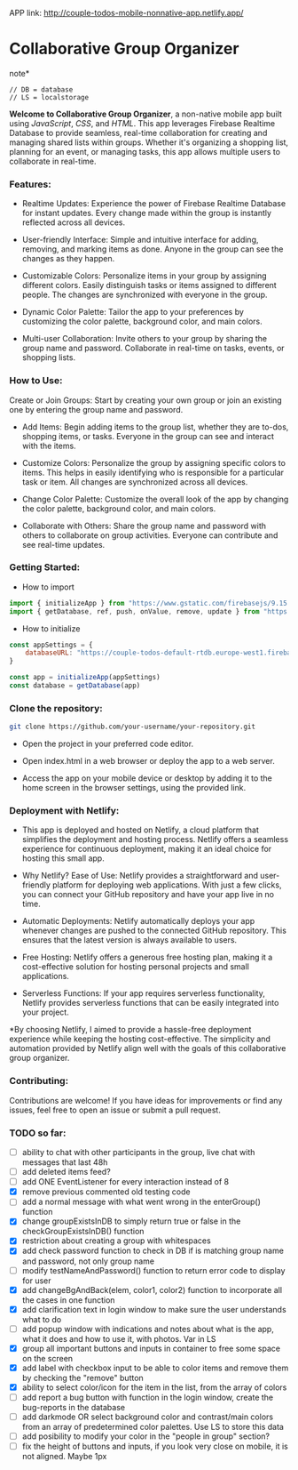 APP link: http://couple-todos-mobile-nonnative-app.netlify.app/

# Collaborative Group Organizer

note*
```
// DB = database
// LS = localstorage
```

**Welcome to Collaborative Group Organizer**, a non-native mobile app built using *JavaScript*, *CSS*, and *HTML*. This app leverages Firebase Realtime Database to provide seamless, real-time collaboration for creating and managing shared lists within groups. Whether it's organizing a shopping list, planning for an event, or managing tasks, this app allows multiple users to collaborate in real-time.

### Features:

* Realtime Updates: Experience the power of Firebase Realtime Database for instant updates. Every change made within the group is instantly reflected across all devices.

* User-friendly Interface: Simple and intuitive interface for adding, removing, and marking items as done. Anyone in the group can see the changes as they happen.

* Customizable Colors: Personalize items in your group by assigning different colors. Easily distinguish tasks or items assigned to different people. The changes are synchronized with everyone in the group.

* Dynamic Color Palette: Tailor the app to your preferences by customizing the color palette, background color, and main colors.

* Multi-user Collaboration: Invite others to your group by sharing the group name and password. Collaborate in real-time on tasks, events, or shopping lists.

### How to Use:
Create or Join Groups: Start by creating your own group or join an existing one by entering the group name and password.

* Add Items: Begin adding items to the group list, whether they are to-dos, shopping items, or tasks. Everyone in the group can see and interact with the items.

* Customize Colors: Personalize the group by assigning specific colors to items. This helps in easily identifying who is responsible for a particular task or item. All changes are synchronized across all devices.

* Change Color Palette: Customize the overall look of the app by changing the color palette, background color, and main colors. 

* Collaborate with Others: Share the group name and password with others to collaborate on group activities. Everyone can contribute and see real-time updates.

### Getting Started:

* How to import
```javascript
import { initializeApp } from "https://www.gstatic.com/firebasejs/9.15.0/firebase-app.js"
import { getDatabase, ref, push, onValue, remove, update } from "https://www.gstatic.com/firebasejs/9.15.0/firebase-database.js"
```

* How to initialize
```javascript
const appSettings = {
    databaseURL: "https://couple-todos-default-rtdb.europe-west1.firebasedatabase.app/"
}

const app = initializeApp(appSettings)
const database = getDatabase(app)
```


### Clone the repository:

```bash
git clone https://github.com/your-username/your-repository.git
```

* Open the project in your preferred code editor.

* Open index.html in a web browser or deploy the app to a web server.

* Access the app on your mobile device or desktop by adding it to the home screen in the browser settings, using the provided link.

### Deployment with Netlify:

* This app is deployed and hosted on Netlify, a cloud platform that simplifies the deployment and hosting process. Netlify offers a seamless experience for continuous deployment, making it an ideal choice for hosting this small app.

* Why Netlify?
Ease of Use: Netlify provides a straightforward and user-friendly platform for deploying web applications. With just a few clicks, you can connect your GitHub repository and have your app live in no time.

* Automatic Deployments: Netlify automatically deploys your app whenever changes are pushed to the connected GitHub repository. This ensures that the latest version is always available to users.

* Free Hosting: Netlify offers a generous free hosting plan, making it a cost-effective solution for hosting personal projects and small applications.

* Serverless Functions: If your app requires serverless functionality, Netlify provides serverless functions that can be easily integrated into your project.

*By choosing Netlify, I aimed to provide a hassle-free deployment experience while keeping the hosting cost-effective. The simplicity and automation provided by Netlify align well with the goals of this collaborative group organizer.

### Contributing:
Contributions are welcome! If you have ideas for improvements or find any issues, feel free to open an issue or submit a pull request.

### TODO so far:

- [ ] ability to chat with other participants in the group, live chat with messages that last 48h
- [ ] add deleted items feed?
- [ ] add ONE EventListener for every interaction instead of 8
- [x] remove previous commented old testing code
- [ ] add a normal message with what went wrong in the enterGroup() function
- [x] change groupExistsInDB to simply return true or false in the checkGroupExistsInDB() function
- [x] restriction about creating a group with whitespaces
- [x] add check password function to check in DB if is matching group name and password, not only group name
- [ ] modify testNameAndPassword() function to return error code to display for user
- [x] add changeBgAndBack(elem, color1, color2) function to incorporate all the cases in one function
- [x] add clarification text in login window to make sure the user understands what to do
- [ ] add popup window with indications and notes about what is the app, what it does and how to use it, with photos. Var in LS
- [x] group all important buttons and inputs in container to free some space on the screen
- [x] add label with checkbox input to be able to color items and remove them by checking the "remove" button
- [x] ability to select color/icon for the item in the list, from the array of colors
- [ ] add report a bug button with function in the login window, create the bug-reports in the database
- [ ] add darkmode OR select background color and contrast/main colors from an array of predetermined color palettes. Use LS to store this data
- [ ] add posibility to modify your color in the "people in group" section?
- [ ] fix the height of buttons and inputs, if you look very close on mobile, it is not aligned. Maybe 1px